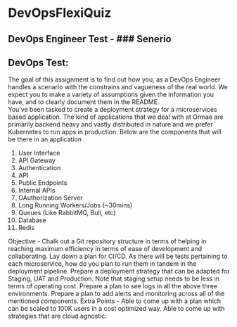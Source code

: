 # DevOpsFlexiQuiz
## DevOps Engineer Test -                                                                                                              ### Senerio 
## DevOps Test: 
The goal of this assignment is to find out how you, as a DevOps Engineer handles a scenario with the constrains and vagueness of the real world. We expect you to make a variety of assumptions given the information you have, and to clearly document them in the README.   
You’ve been tasked to create a deployment strategy for a microservices based application. The kind of applications that we deal with at Ormae are primarily backend heavy and vastly distributed in nature and we prefer Kubernetes to run apps in production. Below are the components that will be there in an application
1. User Interface
2. API Gateway
3. Authentication
4. API
5. Public Endpoints
6. Internal APIs
7. OAuthorization Server
8. Long Running Workers/Jobs (~30mins)
9. Queues (Like RabbitMQ, Bull, etc)
10. Database   
11. Redis      

Objective -   Chalk out a Git repository structure in terms of helping in reaching maximum efficiency in terms of ease of development and collaborating.   Lay down a plan for CI/CD. As there will be tests pertaining to each microservice, how do you plan to run them in tandem in the deployment pipeline.   Prepare a deployment strategy that can be adapted for Staging, UAT and Production. Note that staging setup needs to be less in terms of operating cost.   Prepare a plan to see logs in all the above three environments.   Prepare a plan to add alerts and monitoring across all of the mentioned components.      Extra Points -   Able to come up with a plan which can be scaled to 100K users in a cost optimized way.   Able to come up with strategies that are cloud agnostic.
